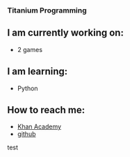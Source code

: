 ### Titanium Programming

<!--
**Titanium-Programming/Titanium-Programming** is a ✨ _special_ ✨ repository because its `README.md` (this file) appears on your GitHub profile.

Here are some ideas to get you started:

- 🔭 I’m currently working on ...
- 🌱 I’m currently learning ...
- 👯 I’m looking to collaborate on ...
- 🤔 I’m looking for help with ...
- 💬 Ask me about ...
- 📫 How to reach me: ...
- 😄 Pronouns: ...
- ⚡ Fun fact: ...
-->
## I am currently working on:
 - 2 games

## I am learning:
 - Python

## How to reach me:
 - [Khan Academy](https://www.khanacademy.org/profile/kaid_50708538864371849001721/)
 - [github](https://github.com/Titanium-Programming/)
<p>test</p>
